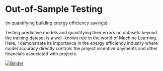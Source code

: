 # Out-of-Sample Testing
(in quantifying building energy efficiency savings)

Testing predictive models and quantifying their errors on datasets beyond the training dataset is a well-known rule in the world of Machine Learning. Here, I demonstrate its importance in the energy efficiency industry where model accuracy directly controls the project incentive payments and other financials associated with projects.   

[![Binder](https://mybinder.org/badge_logo.svg)](https://mybinder.org/v2/gh/MeeraSharma/out-of-sample-testing/HEAD) 
